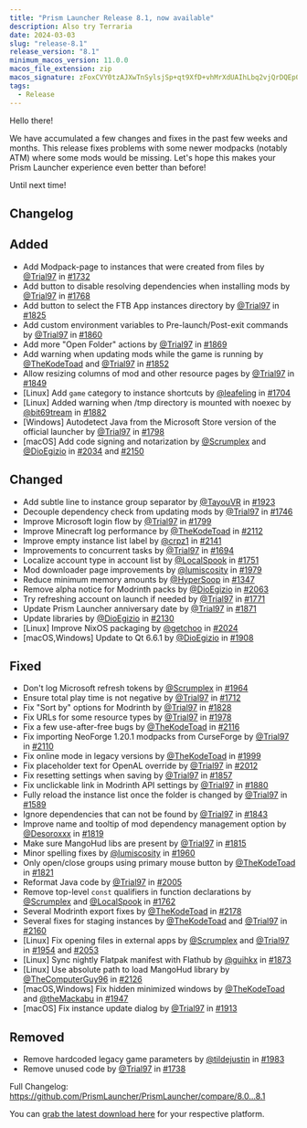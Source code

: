 ```yaml
---
title: "Prism Launcher Release 8.1, now available"
description: Also try Terraria
date: 2024-03-03
slug: "release-8.1"
release_version: "8.1"
minimum_macos_version: 11.0.0
macos_file_extension: zip
macos_signature: zFoxCVY0tzAJXwTnSylsjSp+qt9XfD+vhMrXdUAIhLbq2vjQrDQEp0WidD8anqO8zZsiY1S/GiiHpkMoeGhxDg==
tags:
  - Release
---
```


Hello there!

We have accumulated a few changes and fixes in the past few weeks and months.
This release fixes problems with some newer modpacks (notably ATM) where some mods would be missing.
Let's hope this makes your Prism Launcher experience even better than before!

Until next time!

## Changelog

## Added

- Add Modpack-page to instances that were created from files by [@Trial97](https://github.com/Trial97) in [#1732](https://github.com/PrismLauncher/PrismLauncher/pull/1732)
- Add button to disable resolving dependencies when installing mods by [@Trial97](https://github.com/Trial97) in [#1768](https://github.com/PrismLauncher/PrismLauncher/pull/1768)
- Add button to select the FTB App instances directory by [@Trial97](https://github.com/Trial97) in [#1825](https://github.com/PrismLauncher/PrismLauncher/pull/1825)
- Add custom environment variables to Pre-launch/Post-exit commands by [@Trial97](https://github.com/Trial97) in [#1860](https://github.com/PrismLauncher/PrismLauncher/pull/1860)
- Add more "Open Folder" actions by [@Trial97](https://github.com/Trial97) in [#1869](https://github.com/PrismLauncher/PrismLauncher/pull/1869)
- Add warning when updating mods while the game is running by [@TheKodeToad](https://github.com/TheKodeToad) and [@Trial97](https://github.com/Trial97) in [#1852](https://github.com/PrismLauncher/PrismLauncher/pull/1852)
- Allow resizing columns of mod and other resource pages by [@Trial97](https://github.com/Trial97) in [#1849](https://github.com/PrismLauncher/PrismLauncher/pull/1849)
- [Linux] Add `game` category to instance shortcuts by [@leafeling](https://github.com/leafeling) in [#1704](https://github.com/PrismLauncher/PrismLauncher/pull/1704)
- [Linux] Added warning when /tmp directory is mounted with noexec by [@bit69tream](https://github.com/bit69tream) in [#1882](https://github.com/PrismLauncher/PrismLauncher/pull/1882)
- [Windows] Autodetect Java from the Microsoft Store version of the official launcher by [@Trial97](https://github.com/Trial97) in [#1798](https://github.com/PrismLauncher/PrismLauncher/pull/1798)
- [macOS] Add code signing and notarization by [@Scrumplex](https://github.com/Scrumplex) and [@DioEgizio](https://github.com/DioEgizio) in [#2034](https://github.com/PrismLauncher/PrismLauncher/pull/2034) and [#2150](https://github.com/PrismLauncher/PrismLauncher/pull/2150)

## Changed

- Add subtle line to instance group separator by [@TayouVR](https://github.com/TayouVR) in [#1923](https://github.com/PrismLauncher/PrismLauncher/pull/1923)
- Decouple dependency check from updating mods by [@Trial97](https://github.com/Trial97) in [#1746](https://github.com/PrismLauncher/PrismLauncher/pull/1746)
- Improve Microsoft login flow by [@Trial97](https://github.com/Trial97) in [#1799](https://github.com/PrismLauncher/PrismLauncher/pull/1799)
- Improve Minecraft log performance by [@TheKodeToad](https://github.com/TheKodeToad) in [#2112](https://github.com/PrismLauncher/PrismLauncher/pull/2112)
- Improve empty instance list label by [@crpz1](https://github.com/crpz1) in [#2141](https://github.com/PrismLauncher/PrismLauncher/pull/2141)
- Improvements to concurrent tasks by [@Trial97](https://github.com/Trial97) in [#1694](https://github.com/PrismLauncher/PrismLauncher/pull/1694)
- Localize account type in account list by [@LocalSpook](https://github.com/LocalSpook) in [#1751](https://github.com/PrismLauncher/PrismLauncher/pull/1751)
- Mod downloader page improvements by [@lumiscosity](https://github.com/lumiscosity) in [#1979](https://github.com/PrismLauncher/PrismLauncher/pull/1979)
- Reduce minimum memory amounts by [@HyperSoop](https://github.com/HyperSoop) in [#1347](https://github.com/PrismLauncher/PrismLauncher/pull/1347)
- Remove alpha notice for Modrinth packs by [@DioEgizio](https://github.com/DioEgizio) in [#2063](https://github.com/PrismLauncher/PrismLauncher/pull/2063)
- Try refreshing account on launch if needed by [@Trial97](https://github.com/Trial97) in [#1771](https://github.com/PrismLauncher/PrismLauncher/pull/1771)
- Update Prism Launcher anniversary date by [@Trial97](https://github.com/Trial97) in [#1871](https://github.com/PrismLauncher/PrismLauncher/pull/1871)
- Update libraries by [@DioEgizio](https://github.com/DioEgizio) in [#2130](https://github.com/PrismLauncher/PrismLauncher/pull/2130)
- [Linux] Improve NixOS packaging by [@getchoo](https://github.com/getchoo) in [#2024](https://github.com/PrismLauncher/PrismLauncher/pull/2024)
- [macOS,Windows] Update to Qt 6.6.1 by [@DioEgizio](https://github.com/DioEgizio) in [#1908](https://github.com/PrismLauncher/PrismLauncher/pull/1908)

## Fixed

- Don't log Microsoft refresh tokens by [@Scrumplex](https://github.com/Scrumplex) in [#1964](https://github.com/PrismLauncher/PrismLauncher/pull/1964)
- Ensure total play time is not negative by [@Trial97](https://github.com/Trial97) in [#1712](https://github.com/PrismLauncher/PrismLauncher/pull/1712)
- Fix "Sort by" options for Modrinth by [@Trial97](https://github.com/Trial97) in [#1828](https://github.com/PrismLauncher/PrismLauncher/pull/1828)
- Fix URLs for some resource types by [@Trial97](https://github.com/Trial97) in [#1978](https://github.com/PrismLauncher/PrismLauncher/pull/1978)
- Fix a few use-after-free bugs by [@TheKodeToad](https://github.com/TheKodeToad) in [#2116](https://github.com/PrismLauncher/PrismLauncher/pull/2116)
- Fix importing NeoForge 1.20.1 modpacks from CurseForge by [@Trial97](https://github.com/Trial97) in [#2110](https://github.com/PrismLauncher/PrismLauncher/pull/2110)
- Fix online mode in legacy versions by [@TheKodeToad](https://github.com/TheKodeToad) in [#1999](https://github.com/PrismLauncher/PrismLauncher/pull/1999)
- Fix placeholder text for OpenAL override by [@Trial97](https://github.com/Trial97) in [#2012](https://github.com/PrismLauncher/PrismLauncher/pull/2012)
- Fix resetting settings when saving by [@Trial97](https://github.com/Trial97) in [#1857](https://github.com/PrismLauncher/PrismLauncher/pull/1857)
- Fix unclickable link in Modrinth API settings by [@Trial97](https://github.com/Trial97) in [#1880](https://github.com/PrismLauncher/PrismLauncher/pull/1880)
- Fully reload the instance list once the folder is changed by [@Trial97](https://github.com/Trial97) in [#1589](https://github.com/PrismLauncher/PrismLauncher/pull/1589)
- Ignore dependencies that can not be found by [@Trial97](https://github.com/Trial97) in [#1843](https://github.com/PrismLauncher/PrismLauncher/pull/1843)
- Improve name and tooltip of mod dependency management option by [@Desoroxxx](https://github.com/Desoroxxx) in [#1819](https://github.com/PrismLauncher/PrismLauncher/pull/1819)
- Make sure MangoHud libs are present by [@Trial97](https://github.com/Trial97) in [#1815](https://github.com/PrismLauncher/PrismLauncher/pull/1815)
- Minor spelling fixes by [@lumiscosity](https://github.com/lumiscosity) in [#1960](https://github.com/PrismLauncher/PrismLauncher/pull/1960)
- Only open/close groups using primary mouse button by [@TheKodeToad](https://github.com/TheKodeToad) in [#1821](https://github.com/PrismLauncher/PrismLauncher/pull/1821)
- Reformat Java code by [@Trial97](https://github.com/Trial97) in [#2005](https://github.com/PrismLauncher/PrismLauncher/pull/2005)
- Remove top-level `const` qualifiers in function declarations by [@Scrumplex](https://github.com/Scrumplex) and [@LocalSpook](https://github.com/LocalSpook) in [#1762](https://github.com/PrismLauncher/PrismLauncher/pull/1762)
- Several Modrinth export fixes by [@TheKodeToad](https://github.com/TheKodeToad) in [#2178](https://github.com/PrismLauncher/PrismLauncher/pull/2178)
- Several fixes for staging instances by [@TheKodeToad](https://github.com/TheKodeToad) and [@Trial97](https://github.com/Trial97) in [#2160](https://github.com/PrismLauncher/PrismLauncher/pull/2160)
- [Linux] Fix opening files in external apps by [@Scrumplex](https://github.com/Scrumplex) and [@Trial97](https://github.com/Trial97) in [#1954](https://github.com/PrismLauncher/PrismLauncher/pull/1954) and [#2053](https://github.com/PrismLauncher/PrismLauncher/pull/2053)
- [Linux] Sync nightly Flatpak manifest with Flathub by [@guihkx](https://github.com/guihkx) in [#1873](https://github.com/PrismLauncher/PrismLauncher/pull/1873)
- [Linux] Use absolute path to load MangoHud library by [@TheComputerGuy96](https://github.com/TheComputerGuy96) in [#2126](https://github.com/PrismLauncher/PrismLauncher/pull/2126)
- [macOS,Windows] Fix hidden minimized windows by [@TheKodeToad](https://github.com/TheKodeToad) and [@theMackabu](https://github.com/theMackabu) in [#1947](https://github.com/PrismLauncher/PrismLauncher/pull/1947)
- [macOS] Fix instance update dialog by [@Trial97](https://github.com/Trial97) in [#1913](https://github.com/PrismLauncher/PrismLauncher/pull/1913)

## Removed

- Remove hardcoded legacy game parameters by [@tildejustin](https://github.com/tildejustin) in [#1983](https://github.com/PrismLauncher/PrismLauncher/pull/1983)
- Remove unused code by [@Trial97](https://github.com/Trial97) in [#1738](https://github.com/PrismLauncher/PrismLauncher/pull/1738)

Full Changelog: <https://github.com/PrismLauncher/PrismLauncher/compare/8.0...8.1>

You can [grab the latest download here](https://prismlauncher.org/download/) for your respective platform.
